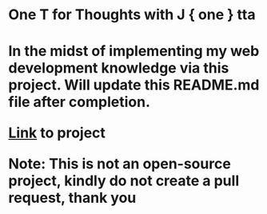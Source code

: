 <h1>One T for Thoughts with J { one } tta<h1>

<p>In the midst of implementing my web development knowledge via this project. Will update this README.md file after completion.</p>

<p><a href="https://jonettapek.github.io" target="_blank">Link</a> to project</p>

<p>Note: This is not an open-source project, kindly do not create a pull request, thank you</p>